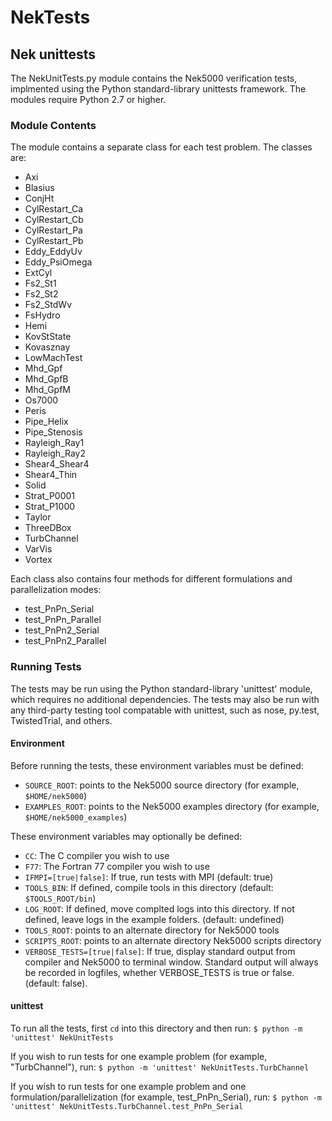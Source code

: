 NekTests
========
Nek unittests
-------------

The NekUnitTests.py module contains the Nek5000 verification tests, implmented 
using the Python standard-library unittests framework.  The modules require 
Python 2.7 or higher.  

### Module Contents

The module contains a separate class for each test problem.  The classes are:
* Axi
* Blasius
* ConjHt
* CylRestart_Ca
* CylRestart_Cb
* CylRestart_Pa
* CylRestart_Pb
* Eddy_EddyUv
* Eddy_PsiOmega
* ExtCyl
* Fs2_St1
* Fs2_St2
* Fs2_StdWv
* FsHydro
* Hemi
* KovStState
* Kovasznay
* LowMachTest
* Mhd_Gpf
* Mhd_GpfB
* Mhd_GpfM
* Os7000
* Peris
* Pipe_Helix
* Pipe_Stenosis
* Rayleigh_Ray1
* Rayleigh_Ray2
* Shear4_Shear4
* Shear4_Thin
* Solid
* Strat_P0001
* Strat_P1000
* Taylor
* ThreeDBox
* TurbChannel
* VarVis
* Vortex

Each class also contains four methods for different formulations and
parallelization modes:
* test_PnPn_Serial
* test_PnPn_Parallel
* test_PnPn2_Serial
* test_PnPn2_Parallel

### Running Tests

The tests may be run using the Python standard-library 'unittest' module, which
requires no additional dependencies.  The tests may also be run with any
third-party testing tool compatable with unittest, such as nose, py.test,
TwistedTrial, and others.  

#### Environment

Before running the tests, these environment variables must be defined:

* `SOURCE_ROOT`: points to the Nek5000 source directory (for example, 
  `$HOME/nek5000`)
* `EXAMPLES_ROOT`: points to the Nek5000 examples directory (for example,
  `$HOME/nek5000_examples`)

These environment variables may optionally be defined:
* `CC`: The C compiler you wish to use
* `F77`: The Fortran 77 compiler you wish to use
* `IFMPI=[true|false]`: If true, run tests with MPI (default: true)
* `TOOLS_BIN`: If defined, compile tools in this directory (default: `$TOOLS_ROOT/bin`)
* `LOG_ROOT`: If defined, move complted logs into this directory.  If not defined,
  leave logs in the example folders.  (default: undefined)
* `TOOLS_ROOT`: points to an alternate directory for Nek5000 tools
* `SCRIPTS_ROOT`: points to an alternate directory Nek5000 scripts directory
* `VERBOSE_TESTS=[true|false]`: If true, display standard output from compiler and
   Nek5000 to terminal window.  Standard output will always be recorded in
   logfiles, whether VERBOSE_TESTS is true or false.  (default: false).

#### unittest

To run all the tests, first `cd` into this directory and then run:
`$ python -m 'unittest' NekUnitTests`

If you wish to run tests for one example problem (for example, "TurbChannel"), run:
`$ python -m 'unittest' NekUnitTests.TurbChannel`

If you wish to run tests for one example problem and one
formulation/parallelization (for example, test_PnPn_Serial), run:
`$ python -m 'unittest' NekUnitTests.TurbChannel.test_PnPn_Serial`
